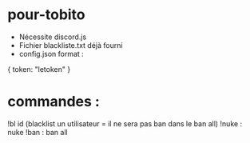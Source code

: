 # pour-tobito

- Nécessite discord.js
- Fichier blackliste.txt déjà fourni
- config.json format :

{
  token: "letoken"
}

# commandes :
!bl id (blacklist un utilisateur = il ne sera pas ban dans le ban all)
!nuke : nuke
!ban : ban all
